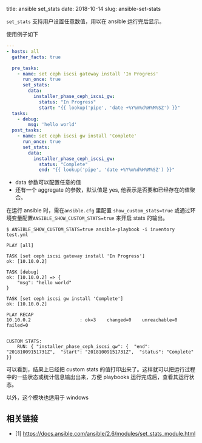 title: ansible set_stats
date: 2018-10-14
slug: ansible-set-stats

`set_stats` 支持用户设置任意数值，用以在 ansible 运行完后显示。

使用例子如下


```YAML
---
- hosts: all
  gather_facts: true

  pre_tasks:
    - name: set ceph iscsi gateway install 'In Progress'
      run_once: true
      set_stats:
        data:
          installer_phase_ceph_iscsi_gw:
            status: "In Progress"
            start: "{{ lookup('pipe', 'date +%Y%m%d%H%M%SZ') }}"
  tasks:
    - debug:
        msg: 'hello world'
  post_tasks:
    - name: set ceph iscsi gw install 'Complete'
      run_once: true
      set_stats:
        data:
          installer_phase_ceph_iscsi_gw:
            status: "Complete"
            end: "{{ lookup('pipe', 'date +%Y%m%d%H%M%SZ') }}"
```

* data 参数可以配置任意的值
* 还有一个 aggregate 的参数，默认值是 yes, 他表示是否要和已经存在的值聚合。

在运行 ansible 时，需在`ansible.cfg` 里配置 `show_custom_stats=true` 或通过环境变量配置`ANSIBLE_SHOW_CUSTOM_STATS=true` 来开启 stats 的输出。

```console
$ ANSIBLE_SHOW_CUSTOM_STATS=true ansible-playbook -i inventory test.yml

PLAY [all]

TASK [set ceph iscsi gateway install 'In Progress'] 
ok: [10.10.0.2]

TASK [debug] 
ok: [10.10.0.2] => {
    "msg": "hello world"
}

TASK [set ceph iscsi gw install 'Complete'] 
ok: [10.10.0.2]

PLAY RECAP 
10.10.0.2                  : ok=3    changed=0    unreachable=0    failed=0   


CUSTOM STATS: 
	RUN: { "installer_phase_ceph_iscsi_gw": {  "end": "20181009151731Z",  "start": "20181009151731Z",  "status": "Complete" }}
```

可以看到，结果上已经把 custom stats 的值打印出来了。这样就可以把运行过程中的一些状态或统计信息输出出来，方便 playbooks 运行完成后，查看其运行状态。

以外，这个模块也适用于 windows

## 相关链接

* [1] <https://docs.ansible.com/ansible/2.6/modules/set_stats_module.html>
